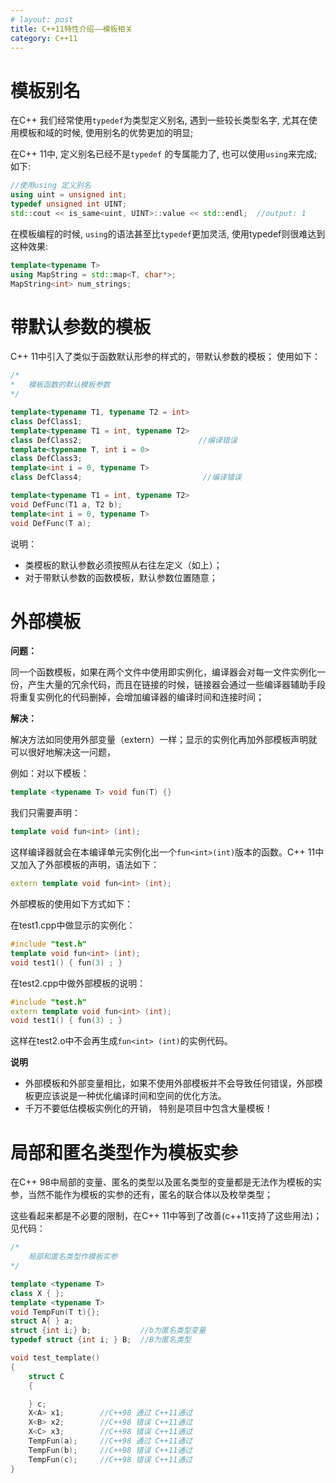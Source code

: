 ```yaml
---
# layout: post
title: C++11特性介绍——模板相关
category: C++11
---
```

# 模板别名
在C++ 我们经常使用`typedef`为类型定义别名, 遇到一些较长类型名字, 尤其在使用模板和域的时候, 使用别名的优势更加的明显;

在C++ 11中, 定义别名已经不是`typedef` 的专属能力了, 也可以使用`using`来完成; 如下:

```c++
//使用using 定义别名
using uint = unsigned int;
typedef unsigned int UINT;
std::cout << is_same<uint, UINT>::value << std::endl;  //output: 1

```
在模板编程的时候, `using`的语法甚至比`typedef`更加灵活, 使用typedef则很难达到这种效果:

```c++
template<typename T>
using MapString = std::map<T, char*>;
MapString<int> num_strings;
```

# 带默认参数的模板

C++ 11中引入了类似于函数默认形参的样式的，带默认参数的模板；
使用如下：

```c++
/*
*	模板函数的默认模板参数
*/

template<typename T1, typename T2 = int>
class DefClass1;
template<typename T1 = int, typename T2>
class DefClass2;						  //编译错误
template<typename T, int i = 0>
class DefClass3;
template<int i = 0, typename T>
class DefClass4;				           //编译错误

template<typename T1 = int, typename T2>
void DefFunc(T1 a, T2 b);
template<int i = 0, typename T>
void DefFunc(T a);
```

说明：

* 类模板的默认参数必须按照从右往左定义（如上）；
* 对于带默认参数的函数模板，默认参数位置随意；


# 外部模板

**问题：**

同一个函数模板，如果在两个文件中使用即实例化，编译器会对每一文件实例化一份，产生大量的冗余代码，而且在链接的时候，链接器会通过一些编译器辅助手段将重复实例化的代码删掉，会增加编译器的编译时间和连接时间；

**解决：**

解决方法如同使用外部变量（extern）一样；显示的实例化再加外部模板声明就可以很好地解决这一问题，

例如：对以下模板：

```c++
template <typename T> void fun(T) {}
```

我们只需要声明：

```c++
template void fun<int> (int);
```

这样编译器就会在本编译单元实例化出一个`fun<int>(int)`版本的函数。C++ 11中又加入了外部模板的声明，语法如下：

```c++
extern template void fun<int> (int);
```

外部模板的使用如下方式如下：

在test1.cpp中做显示的实例化：

```c++
#include "test.h"
template void fun<int> (int);
void test1() { fun(3) ; }
```

 在test2.cpp中做外部模板的说明：

```c++
#include "test.h"
extern template void fun<int> (int);
void test1() { fun(3) ; }
```

这样在test2.o中不会再生成`fun<int> (int)`的实例代码。

**说明**

* 外部模板和外部变量相比，如果不使用外部模板并不会导致任何错误，外部模板更应该说是一种优化编译时间和空间的优化方法。
* 千万不要低估模板实例化的开销， 特别是项目中包含大量模板！

# 局部和匿名类型作为模板实参

在C++ 98中局部的变量、匿名的类型以及匿名类型的变量都是无法作为模板的实参，当然不能作为模板的实参的还有，匿名的联合体以及枚举类型；

这些看起来都是不必要的限制，在C++ 11中等到了改善(c++11支持了这些用法)；见代码：

```c++
/*
	局部和匿名类型作模板实参
*/

template <typename T>
class X { };
template <typename T>
void TempFun(T t){};
struct A{ } a;
struct {int i;} b;           //b为匿名类型变量
typedef struct {int i; } B;  //B为匿名类型

void test_template()
{
	struct C
	{

	} c;
	X<A> x1;		//C++98 通过 C++11通过
	X<B> x2;		//C++98 错误 C++11通过			
	X<C> x3;		//C++98 错误 C++11通过
	TempFun(a);		//C++98 通过 C++11通过
	TempFun(b);		//C++98 错误 C++11通过
	TempFun(c);		//C++98 错误 C++11通过
}

```